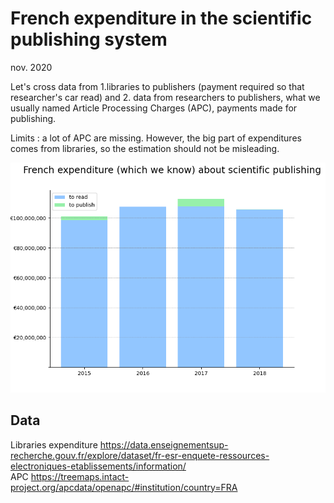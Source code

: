 # French expenditure in the scientific publishing system
nov. 2020

Let's cross data from 1.libraries to publishers (payment required so that researcher's car read) and 2. data from researchers to publishers, what we usually named Article Processing Charges (APC), payments made for publishing.

Limits : a lot of APC are missing. However, the big part of expenditures comes from libraries, so the estimation should not be misleading.


![FR expenditure](fr_expenditure.png)


## Data
Libraries expenditure
https://data.enseignementsup-recherche.gouv.fr/explore/dataset/fr-esr-enquete-ressources-electroniques-etablissements/information/ <br />
APC 
https://treemaps.intact-project.org/apcdata/openapc/#institution/country=FRA

